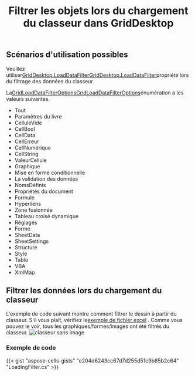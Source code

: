 ﻿---
title: Filtrer les objets lors du chargement du classeur dans GridDesktop
type: docs
weight: 1060
url: /fr/net/aspose-cells-griddesktop/loading-filter
description: Cet article décrit comment utiliser le filtre de chargement pour la bibliothèque Aspose.Cells.GridDesktop.
---
## **Scénarios d'utilisation possibles**
 Veuillez utiliser[GridDesktop.LoadDataFilterGridDesktop.LoadDataFilter](https://reference.aspose.com/cells/net/aspose.cells.griddesktop/griddesktop/properties/loaddatafilter)propriété lors du filtrage des données du classeur.

 La[GridLoadDataFilterOptionsGridLoadDataFilterOptions](https://reference.aspose.com/cells/net/aspose.cells.griddesktop.data/gridloaddatafilteroptions)énumération a les valeurs suivantes.
- Tout
- Paramètres du livre
- CelluleVide
- CellBool
- CellData
- CellErreur
- CellNumérique
- CellString
- ValeurCellule
- Graphique
- Mise en forme conditionnelle
- La validation des données
- NomsDéfinis
- Propriétés du document
- Formule
- Hyperliens
- Zone fusionnée
- Tableau croisé dynamique
- Réglages
- Forme
- SheetData
- SheetSettings
- Structure
- Style
- Table
- VBA
- XmlMap
## **Filtrer les données lors du chargement du classeur**
 L'exemple de code suivant montre comment filtrer le dessin à partir du classeur. S'il vous plaît, vérifiez le[exemple de fichier excel](5472489.xlsx) . Comme vous pouvez le voir, tous les graphiques/formes/images ont été filtrés du classeur.
![classeur sans image](nodrawing.png)
### **Exemple de code**
{{< gist "aspose-cells-gists" "e204d6243cc67d7d255d51c9b85b2c64" "LoadingFilter.cs" >}}
 